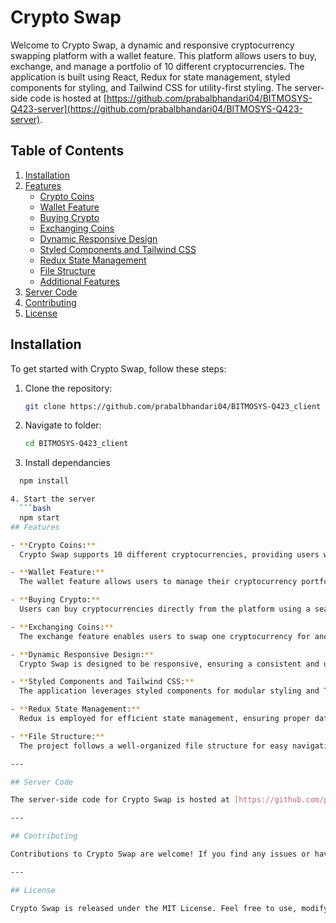 # Crypto Swap

Welcome to Crypto Swap, a dynamic and responsive cryptocurrency swapping platform with a wallet feature. This platform allows users to buy, exchange, and manage a portfolio of 10 different cryptocurrencies. The application is built using React, Redux for state management, styled components for styling, and Tailwind CSS for utility-first styling. The server-side code is hosted at [https://github.com/prabalbhandari04/BITMOSYS-Q423-server](https://github.com/prabalbhandari04/BITMOSYS-Q423-server).

## Table of Contents
1. [Installation](#installation)
2. [Features](#features)
   - [Crypto Coins](#crypto-coins)
   - [Wallet Feature](#wallet-feature)
   - [Buying Crypto](#buying-crypto)
   - [Exchanging Coins](#exchanging-coins)
   - [Dynamic Responsive Design](#dynamic-responsive-design)
   - [Styled Components and Tailwind CSS](#styled-components-and-tailwind-css)
   - [Redux State Management](#redux-state-management)
   - [File Structure](#file-structure)
   - [Additional Features](#additional-features)
3. [Server Code](#server-code)
4. [Contributing](#contributing)
5. [License](#license)

## Installation

To get started with Crypto Swap, follow these steps:

1. Clone the repository:

   ```bash
   git clone https://github.com/prabalbhandari04/BITMOSYS-Q423_client

2. Navigate to folder:

   ```bash
   cd BITMOSYS-Q423_client

3. Install dependancies
```bash
  npm install

4. Start the server
  ```bash
  npm start
## Features

- **Crypto Coins:**
  Crypto Swap supports 10 different cryptocurrencies, providing users with a diverse range of investment options.

- **Wallet Feature:**
  The wallet feature allows users to manage their cryptocurrency portfolio, view balances, and track transactions.

- **Buying Crypto:**
  Users can buy cryptocurrencies directly from the platform using a seamless and secure transaction process.

- **Exchanging Coins:**
  The exchange feature enables users to swap one cryptocurrency for another, facilitating a flexible and efficient trading experience.

- **Dynamic Responsive Design:**
  Crypto Swap is designed to be responsive, ensuring a consistent and user-friendly experience across various devices and screen sizes.

- **Styled Components and Tailwind CSS:**
  The application leverages styled components for modular styling and Tailwind CSS for utility-first styling, resulting in a visually appealing and maintainable codebase.

- **Redux State Management:**
  Redux is employed for efficient state management, ensuring proper data flow and a centralized store for seamless updates across components.

- **File Structure:**
  The project follows a well-organized file structure for easy navigation and maintenance.

---

## Server Code

The server-side code for Crypto Swap is hosted at [https://github.com/prabalbhandari04/BITMOSYS-Q423-server](https://github.com/prabalbhandari04/BITMOSYS-Q423-server). Please refer to the server documentation for details on setting up and running the server.

---

## Contributing

Contributions to Crypto Swap are welcome! If you find any issues or have suggestions for improvements, please open an issue or create a pull request.

---

## License

Crypto Swap is released under the MIT License. Feel free to use, modify, and distribute the code according to the terms of the license.


